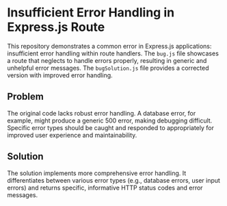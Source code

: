 # Insufficient Error Handling in Express.js Route

This repository demonstrates a common error in Express.js applications: insufficient error handling within route handlers. The `bug.js` file showcases a route that neglects to handle errors properly, resulting in generic and unhelpful error messages. The `bugSolution.js` file provides a corrected version with improved error handling.

## Problem

The original code lacks robust error handling.  A database error, for example, might produce a generic 500 error, making debugging difficult. Specific error types should be caught and responded to appropriately for improved user experience and maintainability.

## Solution

The solution implements more comprehensive error handling.  It differentiates between various error types (e.g., database errors, user input errors) and returns specific, informative HTTP status codes and error messages.